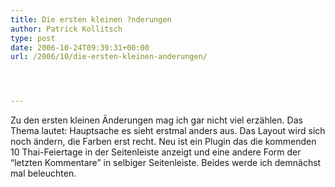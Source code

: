 ```yaml
---
title: Die ersten kleinen ?nderungen
author: Patrick Kollitsch
type: post
date: 2006-10-24T09:39:31+00:00
url: /2006/10/die-ersten-kleinen-anderungen/




---
```

Zu den ersten kleinen &Auml;nderungen mag ich gar nicht viel erz&auml;hlen. Das Thema lautet: Hauptsache es sieht erstmal anders aus. Das Layout wird sich noch &auml;ndern, die Farben erst recht. Neu ist ein Plugin das die kommenden 10 Thai-Feiertage in der Seitenleiste anzeigt und eine andere Form der &#8220;letzten Kommentare&#8221; in selbiger Seitenleiste. Beides werde ich demn&auml;chst mal beleuchten.